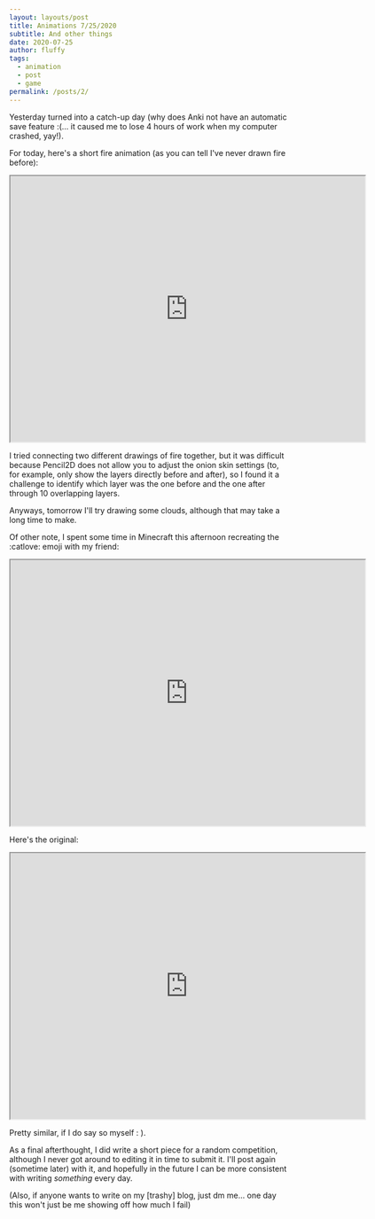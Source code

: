 ```yaml
---
layout: layouts/post
title: Animations 7/25/2020
subtitle: And other things
date: 2020-07-25
author: fluffy
tags:
  - animation
  - post
  - game
permalink: /posts/2/
---
```


Yesterday turned into a catch-up day (why does Anki not have an automatic save feature :(... it caused me to lose 4 hours of work when my computer crashed, yay!).

For today, here's a short fire animation (as you can tell I've never drawn fire before):

<iframe src="https://drive.google.com/file/d/1nSeC-c54G4gbcVlg4dAL5YFsQBYDjsHY/preview" width="640" height="480"></iframe>

I tried connecting two different drawings of fire together, but it was difficult because Pencil2D does not allow you to adjust the onion skin settings (to, for example, only show the layers directly before and after), so I found it a challenge to identify which layer was the one before and the one after through 10 overlapping layers.

Anyways, tomorrow I'll try drawing some clouds, although that may take a long time to make.

Of other note, I spent some time in Minecraft this afternoon recreating the :catlove: emoji with my friend:

<iframe src="https://drive.google.com/file/d/1XksKiz4V_y5c0H-33nMnUGFZUC-kbF71/preview" width="640" height="480"></iframe>

Here's the original:

<iframe src="https://drive.google.com/file/d/1oiSwVEMQoYZ3cQUZ0R3ML6IGSKH691Bh/preview" width="640" height="480"></iframe>

Pretty similar, if I do say so myself : ).

As a final afterthought, I did write a short piece for a random competition, although I never got around to editing it in time to submit it. I'll post again (sometime later) with it, and hopefully in the future I can be more consistent with writing *something* every day.

(Also, if anyone wants to write on my [trashy] blog, just dm me... one day this won't just be me showing off how much I fail)

